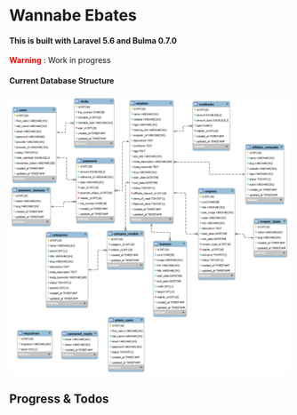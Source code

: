 # Wannabe Ebates

#### This is built with Laravel 5.6 and Bulma 0.7.0

<span style="color:red">**Warning**</span> : Work in progress

#### Current Database Structure
![Cashback Database](https://raw.githubusercontent.com/BryanYeh/wannabe-ebates/master/cashback.png)

## Progress & Todos
